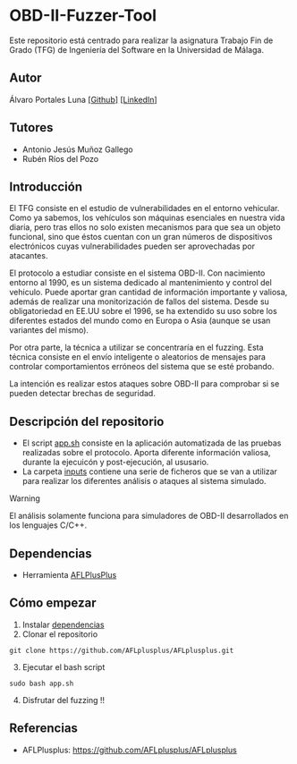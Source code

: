 # OBD-II-Fuzzer-Tool  
Este repositorio está centrado para realizar la asignatura Trabajo Fin de Grado (TFG) de Ingeniería del Software en la Universidad de Málaga. 

## Autor  
Álvaro Portales Luna [[Github]](https://github.com/4lvaro22) [[LinkedIn]](https://www.linkedin.com/in/alvaro-portales-luna/)

## Tutores  
- Antonio Jesús Muñoz Gallego
- Rubén Ríos del Pozo

## Introducción  
El TFG consiste en el estudio de vulnerabilidades en el entorno vehicular. Como ya sabemos, los vehículos son máquinas esenciales en nuestra vida diaria, pero tras ellos no solo existen mecanismos para que sea un objeto funcional, sino que éstos cuentan con un gran números de dispositivos electrónicos cuyas vulnerabilidades pueden ser aprovechadas por atacantes.  
  
El protocolo a estudiar consiste en el sistema OBD-II. Con nacimiento entorno al 1990, es un sistema dedicado al mantenimiento y control del vehiculo. Puede aportar gran cantidad de información importante y valiosa, además de realizar una monitorización de fallos del sistema. Desde su obligatoriedad en EE.UU sobre el 1996, se ha extendido su uso sobre los diferentes estados del mundo como en Europa o Asia (aunque se usan variantes del mismo).  

Por otra parte, la técnica a utilizar se concentraría en el fuzzing. Esta técnica consiste en el envío inteligente o aleatorios de mensajes para controlar comportamientos erróneos del sistema que se esté probando.

La intención es realizar estos ataques sobre OBD-II para comprobar si se pueden detectar brechas de seguridad.

## Descripción del repositorio  
- El script [app.sh](/app.sh) consiste en la aplicación automatizada de las pruebas realizadas sobre el protocolo. Aporta diferente información valiosa, durante la ejecuicón y post-ejecución, al ususario.
- La carpeta [inputs](/inputs) contiene una serie de ficheros que se van a utilizar para realizar los diferentes análisis o ataques al sistema simulado.

> [!WARNING]
> El análisis solamente funciona para simuladores de OBD-II desarrollados en los lenguajes C/C++.

## Dependencias
- Herramienta [AFLPlusPlus](https://github.com/AFLplusplus/AFLplusplus/tree/stable)

## Cómo empezar  

1. Instalar [dependencias](https://github.com/4lvaro22/OBD-II-Fuzzer-Tool/edit/main/README.md#dependencias)
2. Clonar el repositorio
```
git clone https://github.com/AFLplusplus/AFLplusplus.git
```
3. Ejecutar el bash script
```
sudo bash app.sh
```
4. Disfrutar del fuzzing !!

## Referencias  
- AFLPlusplus: https://github.com/AFLplusplus/AFLplusplus
